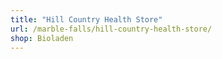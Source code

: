 ```yaml
---
title: "Hill Country Health Store"
url: /marble-falls/hill-country-health-store/
shop: Bioladen
---
```

